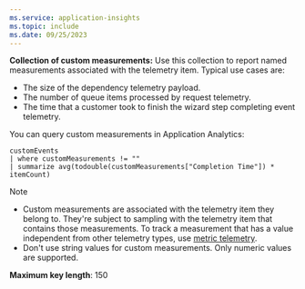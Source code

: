 ```yaml
---
ms.service: application-insights
ms.topic: include
ms.date: 09/25/2023
---
```

**Collection of custom measurements:** Use this collection to report named measurements associated with the telemetry item. Typical use cases are:

- The size of the dependency telemetry payload.
- The number of queue items processed by request telemetry.
- The time that a customer took to finish the wizard step completing event telemetry.

You can query custom measurements in Application Analytics:

```
customEvents
| where customMeasurements != ""
| summarize avg(todouble(customMeasurements["Completion Time"]) * itemCount)
```

 > [!NOTE]
 > - Custom measurements are associated with the telemetry item they belong to. They're subject to sampling with the telemetry item that contains those measurements. To track a measurement that has a value independent from other telemetry types, use [metric telemetry](../articles/azure-monitor/app/api-custom-events-metrics.md).
 > - Don't use string values for custom measurements. Only numeric values are supported.

**Maximum key length**: 150
